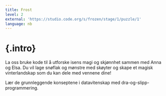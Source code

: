 ```yaml
---
title: Frost
level: 2
external: 'https://studio.code.org/s/frozen/stage/1/puzzle/1'
language: nb
---
```


# {.intro}

La oss bruke kode til å utforske isens magi og skjønnhet sammen med Anna og Elsa. Du vil lage snøflak og mønstre med skøyter og skape et magisk vinterlandskap som du kan dele med vennene dine!

Lær de grunnleggende konseptene i datavitenskap med
dra-og-slipp-programmering.
